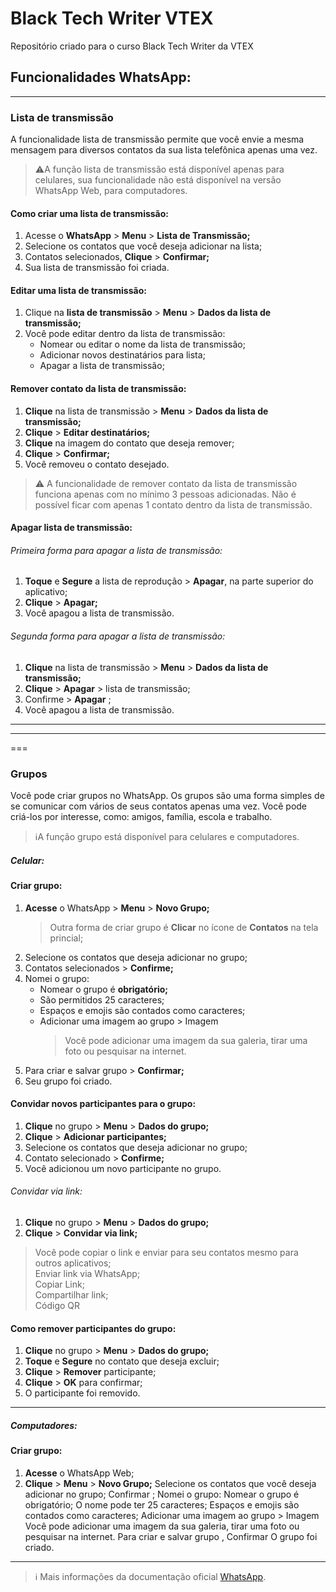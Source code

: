 # Black Tech Writer VTEX
Repositório criado para o curso Black Tech Writer da VTEX

## Funcionalidades WhatsApp:
***

### Lista de transmissão
<p>A funcionalidade lista de transmissão permite que você envie a mesma mensagem para diversos contatos da sua lista telefônica apenas uma vez.</p>


>⚠️A função lista de transmissão está disponível apenas para celulares, sua funcionalidade não está disponível na versão WhatsApp Web, para computadores.


#### Como criar uma lista de transmissão:

1. Acesse o **WhatsApp** > **Menu**  > **Lista de Transmissão;**
2. Selecione os contatos que você deseja adicionar na lista;
3. Contatos selecionados, **Clique** > **Confirmar;**
4. Sua lista de transmissão foi criada.


#### Editar uma lista de transmissão:

1. Clique na **lista de transmissão** > **Menu**  > **Dados da lista de transmissão;**
2. Você pode editar dentro da lista de transmissão:
      - Nomear ou editar o nome da lista de transmissão;
      - Adicionar novos destinatários para lista;
      - Apagar a lista de transmissão;


#### Remover contato da lista de transmissão:
1. **Clique** na lista de transmissão > **Menu**  > **Dados da lista de transmissão;**
2. **Clique** > **Editar destinatários;**
3. **Clique** na imagem do contato que deseja remover;
4. **Clique** > **Confirmar;**
5. Você removeu o contato desejado.


>⚠️ A funcionalidade de remover contato da lista de transmissão funciona apenas com no mínimo 3 pessoas adicionadas. Não é possível ficar com apenas 1 contato dentro da lista de transmissão.

#### Apagar lista de transmissão:
###### Primeira forma para apagar a lista de transmissão:
1. **Toque** e **Segure** a lista de reprodução > **Apagar**, na parte superior do aplicativo;
2. **Clique** >  **Apagar;**
3. Você apagou a lista de transmissão.


###### Segunda forma para apagar a lista de transmissão:
1. **Clique** na lista de transmissão > **Menu** > **Dados da lista de transmissão;**
2. **Clique** > **Apagar** > lista de transmissão;
3. Confirme > **Apagar** ;
4. Você apagou a lista de transmissão.

---
***
===
### Grupos
Você pode criar grupos no WhatsApp. Os grupos são uma forma simples de se comunicar com vários de seus contatos apenas uma vez. Você pode criá-los por interesse, como: amigos, família, escola e trabalho.

> ℹ️A função grupo está disponível para celulares e computadores.

##### Celular:
#### Criar grupo:
1. **Acesse** o WhatsApp > **Menu** > **Novo Grupo;**
    > Outra forma de criar grupo é **Clicar** no ícone de **Contatos** na tela princial;
3. Selecione os contatos que deseja adicionar no grupo;
4. Contatos selecionados > **Confirme;**
5. Nomei o grupo:
    - Nomear o grupo é **obrigatório;**
    - São permitidos 25 caracteres;
    - Espaços e emojis são contados como caracteres;
    - Adicionar uma imagem ao grupo > Imagem 
        > Você pode adicionar uma imagem da sua galeria, tirar uma foto ou pesquisar na internet.
6. Para criar e salvar grupo > **Confirmar;**
7. Seu grupo foi criado.

#### Convidar novos participantes para o grupo:
1. **Clique** no grupo > **Menu** > **Dados do grupo;**
2. **Clique** > **Adicionar participantes;**
3. Selecione os contatos que deseja adicionar no grupo;
4. Contato selecionado > **Confirme;**
5. Você adicionou um novo participante no grupo.

###### Convidar via link:
1. **Clique** no grupo > **Menu**  > **Dados do grupo;**
2. **Clique** > **Convidar via link;**
  > Você pode copiar o link  e enviar para seu contatos mesmo para outros aplicativos;<br>
  > Enviar link via WhatsApp;<br>
  > Copiar Link;<br>
  > Compartilhar link;<br>
  > Código QR<br>

#### Como remover participantes do grupo:
1. **Clique** no grupo > **Menu**  > **Dados do grupo;**
2. **Toque** e **Segure** no contato que deseja excluir;
3. **Clique** > **Remover** participante;
4. **Clique** > **OK** para confirmar;
5. O participante foi removido.

***
##### Computadores:
#### Criar grupo:
1. **Acesse** o WhatsApp Web;
2. **Clique** > **Menu** > **Novo Grupo;**
Selecione os contatos que você deseja adicionar no grupo;
Confirmar ;
Nomei o grupo:
Nomear o grupo é obrigatório;
O nome pode ter 25 caracteres;
Espaços e emojis são contados como caracteres;
 Adicionar uma imagem ao grupo > Imagem 
Você pode adicionar uma imagem da sua galeria, tirar uma foto ou pesquisar na internet.
Para criar e salvar grupo , Confirmar 
O grupo foi criado.





***


> ℹ️ Mais informações da documentação oficial [WhatsApp](https://faq.whatsapp.com/).
